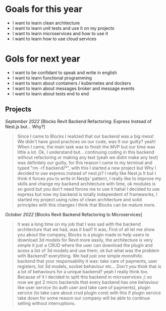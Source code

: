 # Goals for this year

 - I want to learn clean architecture
 - I want to learn unit tests and use it on my projects
 - I want to learn microservices and how to use it
 - I want to learn how to use cloud services


# Gols for next year

 - I want to be confidant to speak and write in english
 - I want to learn functional programming
 - I want to learn about containers / kubernetes and dockers
 - I want to learn about messages broker and message events
 - I want to learn about tests end to end

## Projects

*September 2022*
[Blocks Revit Backend Refactoring: Express Instead of Nest.js but... Why?]
> Since I came to Blocks I realized that our backend was a big mess!
> We didn't have good practices on our code, was It our guilty? yeah!
> When I came, the main task was to finish the MVP but our time was little a lot.
> Ok, I understand but... continuing coding in this backend without refactoring or making any test (yeah we didnt make any test) was definitely our guilty, for this reason I came to my terminal and typed "rm -rf backend/*", with this I started a new project but Why I decided to use express instead of nest.js? I really like Nest.js It but I think it forces you to write in Nestjs' pattern, I really like to improve my skills and change my backend architecture with time, ok modules is so good but you don't need forces me to use it haha!
> I decided to use express but now my backend is totally independent of frameworks, I started my project using rules of clean architecture and solid principles with this changes I think that Blocks can be mature more.
>
 *October 2022*
 [Blocks Revit Backend Refactoring to Microservices]
> It was a long time on my job that I was sad with the backend architecture that we had, was it bad? It was,
> First of all let me show you about the company, Blocks is a plugin made to help users to download 3d models for Revit more easily, the architecture is very simple it just a CRUD where the user can download the plugin and acess a list of 3d models and use them, ok but what was the problem with Backend? everything.
> We had just one simple monolhitic backend that your responsability it was: take care of payments, user registers, list 3d models, socket behaviour etc...
> Don't you think that is a lot of behaviours for a unique backend? yeah I really think too.
> Because of it I decided to split this backend in microservices ;) so now we got 2 micro backends that every backend has one behaviour like user service (to auth user and take care of payments), plugin service (to take care about crud plugin core) with this if plugin service take down for some reason our company will be able to continue selling without interruptions.
